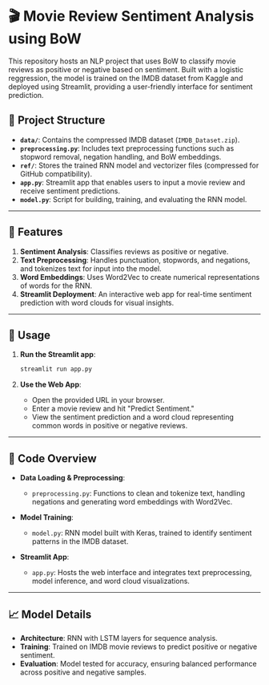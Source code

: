 # 🎬 Movie Review Sentiment Analysis using BoW

This repository hosts an NLP project that uses BoW to classify movie reviews as positive or negative based on sentiment. Built with a logistic reggression, 
the model is trained on the IMDB dataset  from Kaggle and deployed using Streamlit, providing a user-friendly interface for sentiment prediction.

## 📂 Project Structure
- **`data/`**: Contains the compressed IMDB dataset (`IMDB_Dataset.zip`).
-  **`preprocessing.py`**: Includes text preprocessing functions such as stopword removal, negation handling, and BoW embeddings.
- **`ref/`**: Stores the trained RNN model and vectorizer files (compressed for GitHub compatibility).
- **`app.py`**: Streamlit app that enables users to input a movie review and receive sentiment predictions.
- **`model.py`**: Script for building, training, and evaluating the RNN model.

---

## 🚀 Features
1. **Sentiment Analysis**: Classifies reviews as positive or negative.
2. **Text Preprocessing**: Handles punctuation, stopwords, and negations, and tokenizes text for input into the model.
3. **Word Embeddings**: Uses Word2Vec to create numerical representations of words for the RNN.
4. **Streamlit Deployment**: An interactive web app for real-time sentiment prediction with word clouds for visual insights.

---



## 🏃 Usage

1. **Run the Streamlit app**:
    ```bash
    streamlit run app.py
    ```

2. **Use the Web App**:
   - Open the provided URL in your browser.
   - Enter a movie review and hit "Predict Sentiment."
   - View the sentiment prediction and a word cloud representing common words in positive or negative reviews.

---

## 🧰 Code Overview

- **Data Loading & Preprocessing**:
  - `preprocessing.py`: Functions to clean and tokenize text, handling negations and generating word embeddings with Word2Vec.

- **Model Training**:
  - `model.py`: RNN model built with Keras, trained to identify sentiment patterns in the IMDB dataset.

- **Streamlit App**:
  - `app.py`: Hosts the web interface and integrates text preprocessing, model inference, and word cloud visualizations.

---

## 📈 Model Details

- **Architecture**: RNN with LSTM layers for sequence analysis.
- **Training**: Trained on IMDB movie reviews to predict positive or negative sentiment.
- **Evaluation**: Model tested for accuracy, ensuring balanced performance across positive and negative samples.









